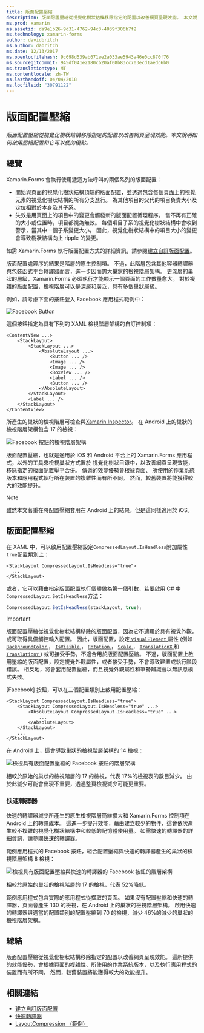 ```yaml
---
title: 版面配置壓縮
description: 版面配置壓縮從視覺化樹狀結構移除指定的配置以改善網頁呈現效能。 本文說明如何啟用壓縮配置和它可以使的優點。
ms.prod: xamarin
ms.assetid: da9e1b26-9d31-4762-94c3-4039f306b7f2
ms.technology: xamarin-forms
author: davidbritch
ms.author: dabritch
ms.date: 12/13/2017
ms.openlocfilehash: 9c698d539ab671ee2a033ae5943a46e0cc870f76
ms.sourcegitcommit: 945df041e2180cb20af08b83cc703ecd1aedc6b0
ms.translationtype: MT
ms.contentlocale: zh-TW
ms.lasthandoff: 04/04/2018
ms.locfileid: "30791122"
---
```

# <a name="layout-compression"></a>版面配置壓縮

_版面配置壓縮從視覺化樹狀結構移除指定的配置以改善網頁呈現效能。本文說明如何啟用壓縮配置和它可以使的優點。_

## <a name="overview"></a>總覽

Xamarin.Forms 會執行使用遞迴方法呼叫的兩個系列的版面配置：

- 開始與頁面的視覺化樹狀結構頂端的版面配置，並透過包含每個頁面上的視覺元素的視覺化樹狀結構的所有分支進行。 為其他項目的父代的項目負責大小及定位相對於本身及其子系。
- 失效是用頁面上的項目中的變更會觸發新的版面配置循環程序。 當不再有正確的大小或位置時，項目都視為無效。 每個項目子系的視覺化樹狀結構中會收到警示，當其中一個子系變更大小。 因此，視覺化樹狀結構中的項目大小的變更會導致樹狀結構向上 ripple 的變更。

如需 Xamarin.Forms 執行版面配置方式的詳細資訊，請參閱[建立自訂版面配置](~/xamarin-forms/user-interface/layouts/custom.md)。

版面配置處理序的結果是階層的原生控制項。 不過，此階層包含其他容器轉譯器與包裝函式平台轉譯器而言，進一步因而誇大巢狀的檢視階層架構。 更深層的巢狀的層級，Xamarin.Forms 必須執行才能顯示一個頁面的工作數量愈大。 對於複雜的版面配置，檢視階層可以是深層和廣泛，具有多個巢狀層級。

例如，請考慮下面的按鈕登入 Facebook 應用程式範例中：

![](layout-compression-images/facebook-button.png "Facebook Button")

這個按鈕指定為具有下列的 XAML 檢視階層架構的自訂控制項：

```xaml
<ContentView ...>
    <StackLayout>
        <StackLayout ...>
            <AbsoluteLayout ...>
                <Button ... />    
                <Image ... />
                <Image ... />
                <BoxView ... />
                <Label ... />
                <Button ... />
            </AbsoluteLayout>
        </StackLayout>
        <Label ... />
    </StackLayout>    
</ContentView>
```

所產生的巢狀的檢視階層可檢查與[Xamarin Inspector](~/tools/inspector/index.md)。 在 Android 上的巢狀的檢視階層架構包含 17 的檢視：

![](layout-compression-images/no-compression.png "Facebook 按鈕的檢視階層架構")

版面配置壓縮，也就是適用於 iOS 和 Android 平台上的 Xamarin.Forms 應用程式，以外的工具來檢視巢狀方式置於 視覺化樹狀目錄中，以改善網頁呈現效能，移除指定的版面配置壓平合併。 傳遞的效能優勢會根據頁面、 所使用的作業系統版本和應用程式執行所在裝置的複雜性而有所不同。 然而，較舊裝置將能獲得較大的效能提升。

> [!NOTE]
> 雖然本文著重在將配置壓縮套用在 Android 上的結果，但是這同樣適用於 iOS。

## <a name="layout-compression"></a>版面配置壓縮

在 XAML 中，可以啟用配置壓縮設定`CompressedLayout.IsHeadless`附加屬性`true`配置類別上：

```xaml
<StackLayout CompressedLayout.IsHeadless="true">
  ...
</StackLayout>   
```

或者，它可以藉由指定版面配置執行個體做為第一個引數，若要啟用 C# 中`CompressedLayout.SetIsHeadless`方法：

```csharp
CompressedLayout.SetIsHeadless(stackLayout, true);
```

> [!IMPORTANT]
> 版面配置壓縮從視覺化樹狀結構移除的版面配置，因為它不適用於具有視覺外觀，或可取得具備觸控輸入配置。 因此，版面配置，設定[ `VisualElement` ](https://developer.xamarin.com/api/type/Xamarin.Forms.VisualElement/)屬性 (例如[ `BackgroundColor` ](https://developer.xamarin.com/api/property/Xamarin.Forms.VisualElement.BackgroundColor/)， [ `IsVisible` ](https://developer.xamarin.com/api/property/Xamarin.Forms.VisualElement.IsVisible/)， [ `Rotation` ](https://developer.xamarin.com/api/property/Xamarin.Forms.VisualElement.Rotation/)， [ `Scale` ](https://developer.xamarin.com/api/property/Xamarin.Forms.VisualElement.Scale/)， [ `TranslationX` ](https://developer.xamarin.com/api/property/Xamarin.Forms.VisualElement.TranslationX/)和[ `TranslationY` ](https://developer.xamarin.com/api/property/Xamarin.Forms.VisualElement.TranslationY/)) 或可接受手勢，不適合用於版面配置壓縮。 不過，版面配置上啟用壓縮的版面配置，設定視覺外觀屬性，或者接受手勢，不會導致建置或執行階段錯誤。 相反地，將會套用配置壓縮，而且視覺外觀屬性和筆勢辨識會以無訊息模式失敗。

[Facebook] 按鈕，可以在三個配置類別上啟用配置壓縮：

```xaml
<StackLayout CompressedLayout.IsHeadless="true">
    <StackLayout CompressedLayout.IsHeadless="true" ...>
        <AbsoluteLayout CompressedLayout.IsHeadless="true" ...>
            ...
        </AbsoluteLayout>
    </StackLayout>
    ...
</StackLayout>  
```

在 Android 上，這會導致巢狀的檢視階層架構的 14 檢視：

![](layout-compression-images/layout-compression.png "檢視具有版面配置壓縮的 Facebook 按鈕的階層架構")

相較於原始的巢狀的檢視階層的 17 的檢視，代表 17%的檢視表的數目減少。 由於此減少可能會出現不重要，透過整頁檢視減少可能更重要。

### <a name="fast-renderers"></a>快速轉譯器

快速的轉譯器減少所產生的原生檢視階層簡維擴大和 Xamarin.Forms 控制項在 Android 上的轉譯成本。 這進一步提升效能，藉由建立較少的物件，這會依次產生較不複雜的視覺化樹狀結構中和較低的記憶體使用量。 如需快速的轉譯器的詳細資訊，請參閱[快速的轉譯器](~/xamarin-forms/internals/fast-renderers.md)。

範例應用程式的 Facebook 按鈕，組合配置壓縮與快速的轉譯器產生的巢狀的檢視階層架構 8 檢視：

![](layout-compression-images/layout-compression-with-fast-renderers.png "檢視具有版面配置壓縮與快速的轉譯器的 Facebook 按鈕的階層架構")

相較於原始的巢狀的檢視階層的 17 的檢視，代表 52%降低。

範例應用程式包含實際的應用程式從擷取的頁面。 如果沒有配置壓縮和快速的轉譯器，頁面會產生 130 的檢視，在 Android 上的巢狀的檢視階層架構。 啟用快速的轉譯器與適當的配置類別的配置壓縮到 70 的檢視，減少 46%的減少的巢狀的檢視階層架構。

## <a name="summary"></a>總結

版面配置壓縮從視覺化樹狀結構移除指定的配置以改善網頁呈現效能。 這所提供的效能優勢，會根據頁面的複雜性、所使用的作業系統版本，以及執行應用程式的裝置而有所不同。 然而，較舊裝置將能獲得較大的效能提升。


## <a name="related-links"></a>相關連結

- [建立自訂版面配置](~/xamarin-forms/user-interface/layouts/custom.md)
- [快速轉譯器](~/xamarin-forms/internals/fast-renderers.md)
- [LayoutCompression （範例）](https://developer.xamarin.com/samples/xamarin-forms/userinterface/layoutcompression/)
